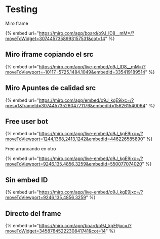 # Testing

Miro frame

{% embed url="https://miro.com/app/board/o9J_lD8__mM=/?moveToWidget=3074457358993157531&cot=14" %}

## Miro iframe copiando el src

{% embed url="https://miro.com/app/live-embed/o9J_lD8__mM=/?moveToViewport=-10117,-5725,1484,1049&embedId=335419189514" %}

## Miro Apuntes de calidad src

{% embed url="https://miro.com/app/embed/o9J_kgE9jxc=/?pres=1&frameId=3074457352604771176&embedId=156261540064" %}

## Free user bot

{% embed url="https://miro.com/app/live-embed/o9J_kgE9jxc=/?moveToViewport=1244,1368,2413,1242&embedId=446226585890" %}

Free arrancando en otro



{% embed url="https://miro.com/app/live-embed/o9J_kgE9jxc=/?moveToViewport=9246,135,4856,3259&embedId=550077074020" %}

## Sin embed ID

{% embed url="https://miro.com/app/live-embed/o9J_kgE9jxc=/?moveToViewport=9246,135,4856,3259" %}

## Directo del frame

{% embed url="https://miro.com/app/board/o9J_kgE9jxc=/?moveToWidget=3458764522230841741&cot=14" %}

